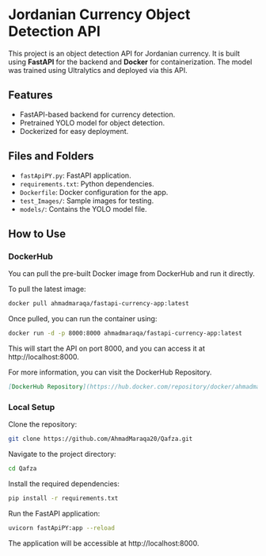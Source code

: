 # Jordanian Currency Object Detection API

This project is an object detection API for Jordanian currency. It is built using **FastAPI** for the backend and **Docker** for containerization. The model was trained using Ultralytics and deployed via this API.

## Features
- FastAPI-based backend for currency detection.
- Pretrained YOLO model for object detection.
- Dockerized for easy deployment.

## Files and Folders
- `fastApiPY.py`: FastAPI application.
- `requirements.txt`: Python dependencies.
- `Dockerfile`: Docker configuration for the app.
- `test_Images/`: Sample images for testing.
- `models/`: Contains the YOLO model file.


## How to Use

### DockerHub

You can pull the pre-built Docker image from DockerHub and run it directly. 

To pull the latest image:
```bash
docker pull ahmadmaraqa/fastapi-currency-app:latest
```
Once pulled, you can run the container using:
```bash
docker run -d -p 8000:8000 ahmadmaraqa/fastapi-currency-app:latest
```
This will start the API on port 8000, and you can access it at http://localhost:8000.

For more information, you can visit the DockerHub Repository.
```markdown
[DockerHub Repository](https://hub.docker.com/repository/docker/ahmadmaraqa/fastapi-currency-app/tags)
```

### Local Setup

Clone the repository:
```bash
git clone https://github.com/AhmadMaraqa20/Qafza.git
```
Navigate to the project directory:
```bash
cd Qafza
```
Install the required dependencies:
```bash
pip install -r requirements.txt
```
Run the FastAPI application:
```bash
uvicorn fastApiPY:app --reload
```
The application will be accessible at http://localhost:8000.





